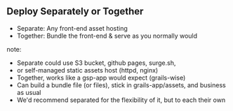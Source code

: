 ## Deploy Separately or Together

- Separate: Any front-end asset hosting
- Together: Bundle the front-end & serve as you normally would

note:
- Separate could use S3 bucket, github pages, surge.sh, 
- or self-managed static assets host (httpd, nginx)
- Together, works like a gsp-app would expect (grails-wise)
- Can build a bundle file (or files), stick in grails-app/assets, and business as usual
- We'd recommend separated for the flexibility of it, but to each their own
